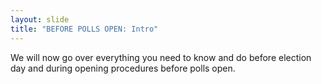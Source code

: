 ```yaml
---
layout: slide
title: "BEFORE POLLS OPEN: Intro"
---
```


We will now go over everything you need to know and do before election day and during opening procedures before polls open.